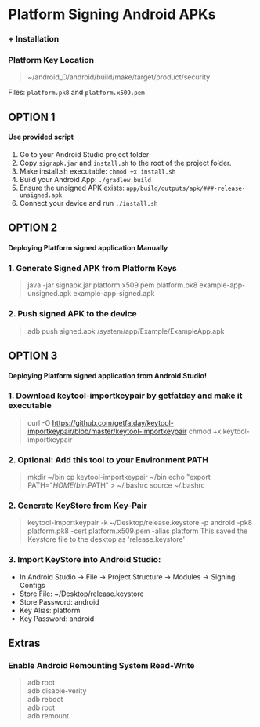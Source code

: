 
# Platform Signing Android APKs
### + Installation

### Platform Key Location
> ~/android_O/android/build/make/target/product/security   

Files: `platform.pk8` and `platform.x509.pem`   

## OPTION 1
#### Use provided script
1. Go to your Android Studio project folder
2. Copy `signapk.jar` and `install.sh` to the root of the project folder.
3. Make install.sh executable: `chmod +x install.sh`
3. Build your Android App: `./gradlew build`
4. Ensure the unsigned APK exists: `app/build/outputs/apk/###-release-unsigned.apk`
5. Connect your device and run `./install.sh`

## OPTION 2
#### Deploying Platform signed application Manually

### 1. Generate Signed APK from Platform Keys
> java -jar signapk.jar platform.x509.pem platform.pk8 example-app-unsigned.apk example-app-signed.apk

### 2. Push signed APK to the device
> adb push signed.apk /system/app/Example/ExampleApp.apk

## OPTION 3
#### Deploying Platform signed application from Android Studio!
### 1. Download keytool-importkeypair by getfatday and make it executable
> curl -O https://github.com/getfatday/keytool-importkeypair/blob/master/keytool-importkeypair
> chmod +x keytool-importkeypair
### 2. Optional: Add this tool to your Environment PATH
> mkdir ~/bin
> cp keytool-importkeypair ~/bin
> echo "export PATH="$HOME/bin:$PATH" > ~/.bashrc
> source ~/.bashrc
### 2. Generate KeyStore from Key-Pair
> keytool-importkeypair -k ~/Desktop/release.keystore -p android -pk8 platform.pk8 -cert platform.x509.pem -alias platform
This saved the Keystore file to the desktop as 'release.keystore'  
### 3. Import KeyStore into Android Studio:
- In Android Studio -> File -> Project Structure -> Modules -> Signing Configs
- Store File: ~/Desktop/release.keystore
- Store Password: android
- Key Alias: platform
- Key Password: android

## Extras
### Enable Android Remounting System Read-Write
> adb root  
> adb disable-verity  
> adb reboot  
> adb root  
> adb remount  
